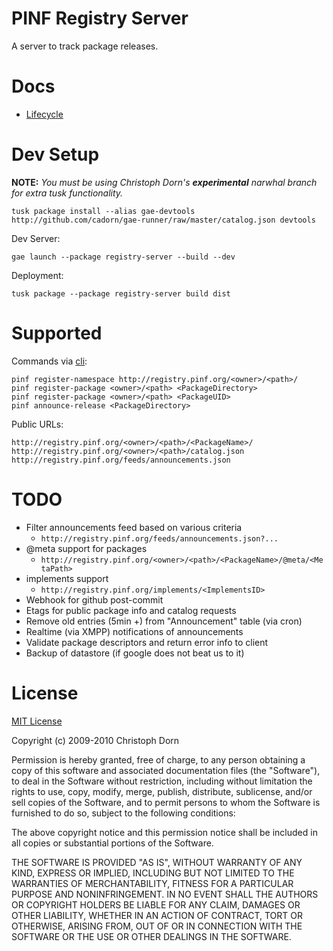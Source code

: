PINF Registry Server
====================

A server to track package releases.

Docs
====

  * [Lifecycle](http://github.com/cadorn/pinf/blob/master/docs/Lifecycle.md)

Dev Setup
=========

**NOTE:** *You must be using Christoph Dorn's **experimental** narwhal branch for extra tusk functionality.*

    tusk package install --alias gae-devtools http://github.com/cadorn/gae-runner/raw/master/catalog.json devtools

Dev Server:

    gae launch --package registry-server --build --dev

Deployment:

    tusk package --package registry-server build dist

Supported
=========

Commands via [cli](http://github.com/cadorn/pinf/tree/master/packages/cli/):

    pinf register-namespace http://registry.pinf.org/<owner>/<path>/
    pinf register-package <owner>/<path> <PackageDirectory>
    pinf register-package <owner>/<path> <PackageUID>
    pinf announce-release <PackageDirectory>

Public URLs:

    http://registry.pinf.org/<owner>/<path>/<PackageName>/
    http://registry.pinf.org/<owner>/<path>/catalog.json
    http://registry.pinf.org/feeds/announcements.json

TODO
====

  * Filter announcements feed based on various criteria
    * `http://registry.pinf.org/feeds/announcements.json?...`
  * @meta support for packages
    * `http://registry.pinf.org/<owner>/<path>/<PackageName>/@meta/<MetaPath>`
  * implements support
    * `http://registry.pinf.org/implements/<ImplementsID>`
  * Webhook for github post-commit
  * Etags for public package info and catalog requests
  * Remove old entries (5min +) from "Announcement" table (via cron)
  * Realtime (via XMPP) notifications of announcements
  * Validate package descriptors and return error info to client
  * Backup of datastore (if google does not beat us to it)


License
=======

[MIT License](http://www.opensource.org/licenses/mit-license.php)

Copyright (c) 2009-2010 Christoph Dorn

Permission is hereby granted, free of charge, to any person obtaining a copy
of this software and associated documentation files (the "Software"), to deal
in the Software without restriction, including without limitation the rights
to use, copy, modify, merge, publish, distribute, sublicense, and/or sell
copies of the Software, and to permit persons to whom the Software is
furnished to do so, subject to the following conditions:

The above copyright notice and this permission notice shall be included in
all copies or substantial portions of the Software.

THE SOFTWARE IS PROVIDED "AS IS", WITHOUT WARRANTY OF ANY KIND, EXPRESS OR
IMPLIED, INCLUDING BUT NOT LIMITED TO THE WARRANTIES OF MERCHANTABILITY,
FITNESS FOR A PARTICULAR PURPOSE AND NONINFRINGEMENT. IN NO EVENT SHALL THE
AUTHORS OR COPYRIGHT HOLDERS BE LIABLE FOR ANY CLAIM, DAMAGES OR OTHER
LIABILITY, WHETHER IN AN ACTION OF CONTRACT, TORT OR OTHERWISE, ARISING FROM,
OUT OF OR IN CONNECTION WITH THE SOFTWARE OR THE USE OR OTHER DEALINGS IN
THE SOFTWARE.
